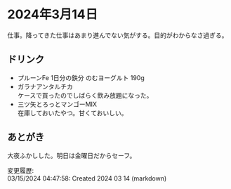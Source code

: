 # 2024年3月14日

仕事。降ってきた仕事はあまり進んでない気がする。目的がわからなさ過ぎる。

## ドリンク

- プルーンFe 1日分の鉄分 のむヨーグルト 190g
- ガラナアンタルチカ  
ケースで買ったのでしばらく飲み放題になった。
- 三ツ矢とろっとマンゴーMIX  
在庫しておいたやつ。甘くておいしい。

## あとがき

大夜ふかしした。明日は金曜日だからセーフ。

変更履歴:  
03/15/2024 04:47:58: Created 2024 03 14 (markdown)  
